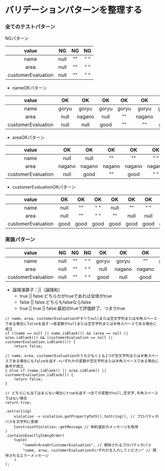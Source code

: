 # バリデーションパターンを整理する

### 全てのテストパターン

NGパターン

|       value        |  NG  | NG | NG  | 
|:------------------:|:----:|:--:|:---:|
|        name        | null | "" | " " | 
|        area        | null | "" | " " |
| customerEvaluation | null | "" | " " | 

- nameOKパターン

|       value        |  OK   |   OK   |  OK   |  OK   |   OK   |  OK   |  OK   |   OK   |  OK   |  OK   |  OK   |  OK   |  OK   |  OK   |  OK   |
|:------------------:|:-----:|:------:|:-----:|:-----:|:------:|:-----:|:-----:|:------:|:-----:|:-----:|:-----:|:-----:|:-----:|:-----:|:-----:|
|        name        | goryu | goryu  | goryu | goryu | goryu  | goryu | goryu | goryu  | goryu | goryu | goryu | goryu | goryu | goryu | goryu |
|        area        | null  | nagano | null  |  ""   | nagano |  ""   |  " "  | nagano |  " "  | null  |  ""   | null  |  " "  |  ""   |  " "  |
| customerEvaluation | null  |  null  | good  |  ""   |   ""   | good  |  " "  |  " "   | good  |  ""   | null  |  " "  | null  |  " "  |  ""   |

- areaOKパターン

|       value        |   OK   |   OK   |   OK   |   OK   |   OK   |   OK   |   OK   |   OK   |   OK   |   OK   |   OK   |   OK   |   OK   | OK | OK |
|:------------------:|:------:|:------:|:------:|:------:|:------:|:------:|:------:|:------:|:------:|:------:|:------:|:------:|:------:|:--:|:--:|
|        name        |  null  |  null  |   ""   |   ""   |  " "   |  " "   |  null  |   ""   |  null  |  " "   |   ""   |  " "   |        |    |    |
|        area        | nagano | nagano | nagano | nagano | nagano | nagano | nagano | nagano | nagano | nagano | nagano | nagano | nagano |
| customerEvaluation |  null  |  good  |   ""   |  good  |  " "   |  good  |   ""   |  null  |  " "   |  null  |  " "   |   ""   |

- customerEvaluationOKパターン

|       value        |  OK  |  OK  |  OK  |  OK  |  OK  |  OK  |  OK  |  OK  |  OK  |
|:------------------:|:----:|:----:|:----:|:----:|:----:|:----:|:----:|:----:|:----:|
|        name        | null |  ""  | " "  | null |  ""  | " "  | null |  ""  | " "  |
|        area        | null |  ""  | " "  |  ""  | null | null | " "  | " "  |  ""  |
| customerEvaluation | good | good | good | good | good | good | good | good | good |

### 実装パターン

|       value        |  NG  | NG | NG  |  OK   |   OK   |   OK   |  OK   |   OK   |   OK   |  OK   |   OK   |  OK   |   OK   |  OK  |
|:------------------:|:----:|:--:|:---:|:-----:|:------:|:------:|:-----:|:------:|:------:|:-----:|:------:|:-----:|:------:|:----:|
|        name        | null | "" | " " | goryu | goryu  |   ""   | goryu | goryu  |  " "   | goryu | goryu  | goryu |  null  |  ""  |
|        area        | null | "" | " " | null  | nagano | nagano |  ""   | nagano | nagano |  " "  | nagano | null  | nagano | " "  |
| customerEvaluation | null | "" | " " | good  |  null  |  good  | good  |   ""   |  good  | good  |  " "   |  ""   |  " "   | good |

- 論理演算子：||（論理和）
    - true || false:どちらかがtrueであれば全体がtrue
    - false || false:どちらもfalseならfalse
    - true || true || false:最初のtrueで評価終了、つまりtrue

```
// name、area、customerEvaluationがすべてnullまたは空文字列または半角スペースである場合にfalseを返す->各変数がnullまたは空文字列または半角スペースである場合に成立
if ((name == null || name.isBlank()) && (area == null || area.isBlank()) && (customerEvaluation == null || customerEvaluation.isBlank())) {
    return false;
    
// name、area、customerEvaluationのうち少なくとも1つが空文字列または半角スペースである場合にもfalseを返す->いずれかの変数が空文字列または半角スペースである場合に条件が成立    
} else if (name.isBlank() || area.isBlank() || customerEvaluation.isBlank()) {
    return false;
}

// どちらにも当てはまらない場合にtrueを返す->全ての変数がnull,空文字,半角スペースではない場合
return true;
```

```
.extracting(
    violation -> violation.getPropertyPath().toString(), // プロパティのパスを文字列に変換
    ConstraintViolation::getMessage // 制約違反のメッセージを取得
)
.containsExactlyInAnyOrder(
    tuple(
        "nameOrAreaOrCustomerEvaluation", // 期待されるプロパティのパス
        "name, area, customerEvaluationのいずれかを入力してください" // 期待されるエラーメッセージ
    )
);
```
